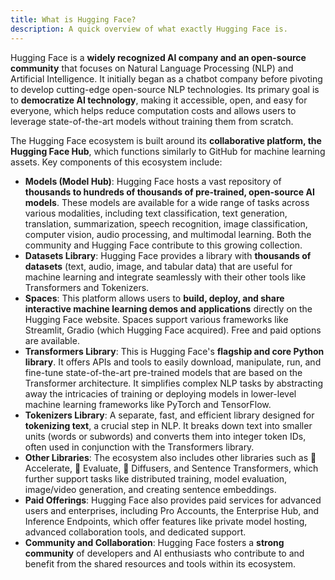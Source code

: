 ```yaml
---
title: What is Hugging Face?
description: A quick overview of what exactly Hugging Face is.
---
```


Hugging Face is a **widely recognized AI company and an open-source community** that focuses on Natural Language Processing (NLP) and Artificial Intelligence. It initially began as a chatbot company before pivoting to develop cutting-edge open-source NLP technologies. Its primary goal is to **democratize AI technology**, making it accessible, open, and easy for everyone, which helps reduce computation costs and allows users to leverage state-of-the-art models without training them from scratch.

The Hugging Face ecosystem is built around its **collaborative platform, the Hugging Face Hub**, which functions similarly to GitHub for machine learning assets. Key components of this ecosystem include:

- **Models (Model Hub)**: Hugging Face hosts a vast repository of **thousands to hundreds of thousands of pre-trained, open-source AI models**. These models are available for a wide range of tasks across various modalities, including text classification, text generation, translation, summarization, speech recognition, image classification, computer vision, audio processing, and multimodal learning. Both the community and Hugging Face contribute to this growing collection.
- **Datasets Library**: Hugging Face provides a library with **thousands of datasets** (text, audio, image, and tabular data) that are useful for machine learning and integrate seamlessly with their other tools like Transformers and Tokenizers.
- **Spaces**: This platform allows users to **build, deploy, and share interactive machine learning demos and applications** directly on the Hugging Face website. Spaces support various frameworks like Streamlit, Gradio (which Hugging Face acquired). Free and paid options are available.
- **Transformers Library**: This is Hugging Face's **flagship and core Python library**. It offers APIs and tools to easily download, manipulate, run, and fine-tune state-of-the-art pre-trained models that are based on the Transformer architecture. It simplifies complex NLP tasks by abstracting away the intricacies of training or deploying models in lower-level machine learning frameworks like PyTorch and TensorFlow.
- **Tokenizers Library**: A separate, fast, and efficient library designed for **tokenizing text**, a crucial step in NLP. It breaks down text into smaller units (words or subwords) and converts them into integer token IDs, often used in conjunction with the Transformers library.
- **Other Libraries**: The ecosystem also includes other libraries such as 🤗 Accelerate, 🤗 Evaluate, 🤗 Diffusers, and Sentence Transformers, which further support tasks like distributed training, model evaluation, image/video generation, and creating sentence embeddings.
- **Paid Offerings**: Hugging Face also provides paid services for advanced users and enterprises, including Pro Accounts, the Enterprise Hub, and Inference Endpoints, which offer features like private model hosting, advanced collaboration tools, and dedicated support.
- **Community and Collaboration**: Hugging Face fosters a **strong community** of developers and AI enthusiasts who contribute to and benefit from the shared resources and tools within its ecosystem.
